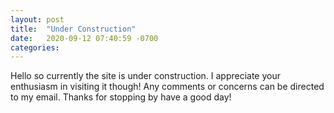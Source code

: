 ```yaml
---
layout: post
title:  "Under Construction"
date:   2020-09-12 07:40:59 -0700
categories:
---
```

Hello so currently the site is under construction. I appreciate your enthusiasm in visiting it though! Any comments or concerns can be directed to my email. Thanks for stopping by have a good day!
